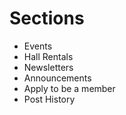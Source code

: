 # Sections

- Events
- Hall Rentals
- Newsletters
- Announcements
- Apply to be a member
- Post History
